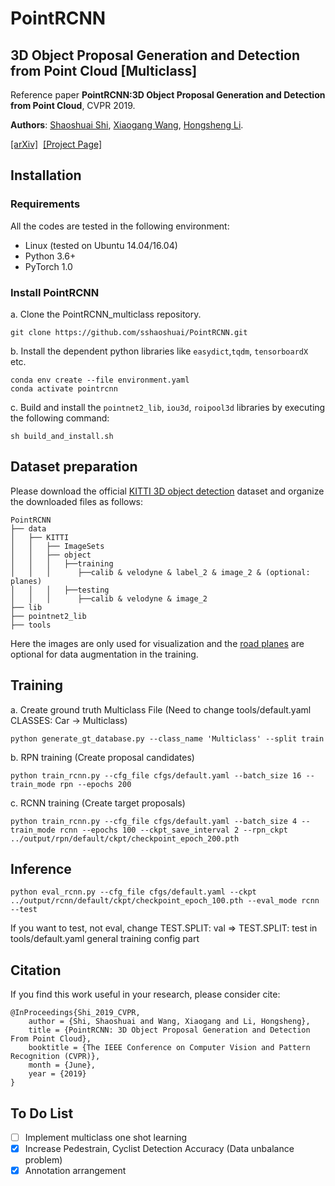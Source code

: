 # PointRCNN

## 3D Object Proposal Generation and Detection from Point Cloud [Multiclass]

Reference paper **PointRCNN:3D Object Proposal Generation and Detection from Point Cloud**, CVPR 2019.

**Authors**: [Shaoshuai Shi](https://sshaoshuai.github.io/), [Xiaogang Wang](http://www.ee.cuhk.edu.hk/~xgwang/), [Hongsheng Li](http://www.ee.cuhk.edu.hk/~hsli/).

[[arXiv]](https://arxiv.org/abs/1812.04244)&nbsp;  [[Project Page]](#)&nbsp;

## Installation
### Requirements
All the codes are tested in the following environment:
* Linux (tested on Ubuntu 14.04/16.04)
* Python 3.6+
* PyTorch 1.0

### Install PointRCNN 

a. Clone the PointRCNN_multiclass repository.
```shell
git clone https://github.com/sshaoshuai/PointRCNN.git
```

b. Install the dependent python libraries like `easydict`,`tqdm`, `tensorboardX ` etc.
```shell
conda env create --file environment.yaml
conda activate pointrcnn
```

c. Build and install the `pointnet2_lib`, `iou3d`, `roipool3d` libraries by executing the following command:
```shell
sh build_and_install.sh
```

## Dataset preparation
Please download the official [KITTI 3D object detection](http://www.cvlibs.net/datasets/kitti/eval_object.php?obj_benchmark=3d) dataset and organize the downloaded files as follows: 
```
PointRCNN
├── data
│   ├── KITTI
│   │   ├── ImageSets
│   │   ├── object
│   │   │   ├──training
│   │   │      ├──calib & velodyne & label_2 & image_2 & (optional: planes)
│   │   │   ├──testing
│   │   │      ├──calib & velodyne & image_2
├── lib
├── pointnet2_lib
├── tools
```
Here the images are only used for visualization and the [road planes](https://drive.google.com/file/d/1d5mq0RXRnvHPVeKx6Q612z0YRO1t2wAp/view?usp=sharing) are optional for data augmentation in the training.

## Training
a. Create ground truth Multiclass File (Need to change tools/default.yaml CLASSES: Car -> Multiclass)
```shell
python generate_gt_database.py --class_name 'Multiclass' --split train
```
b. RPN training (Create proposal candidates)
```shell
python train_rcnn.py --cfg_file cfgs/default.yaml --batch_size 16 --train_mode rpn --epochs 200
```
c. RCNN training (Create target proposals)
```shell
python train_rcnn.py --cfg_file cfgs/default.yaml --batch_size 4 --train_mode rcnn --epochs 100 --ckpt_save_interval 2 --rpn_ckpt ../output/rpn/default/ckpt/checkpoint_epoch_200.pth
```


## Inference
```shell
python eval_rcnn.py --cfg_file cfgs/default.yaml --ckpt ../output/rcnn/default/ckpt/checkpoint_epoch_100.pth --eval_mode rcnn --test
```
If you want to test, not eval, change TEST.SPLIT: val => TEST.SPLIT: test in tools/default.yaml general training config part


## Citation
If you find this work useful in your research, please consider cite:
```
@InProceedings{Shi_2019_CVPR,
    author = {Shi, Shaoshuai and Wang, Xiaogang and Li, Hongsheng},
    title = {PointRCNN: 3D Object Proposal Generation and Detection From Point Cloud},
    booktitle = {The IEEE Conference on Computer Vision and Pattern Recognition (CVPR)},
    month = {June},
    year = {2019}
}
```

## To Do List
- [ ] Implement multiclass one shot learning
- [x] Increase Pedestrain, Cyclist Detection Accuracy (Data unbalance problem)
- [x] Annotation arrangement
